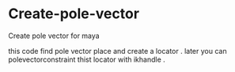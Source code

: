 # Create-pole-vector
Create pole vector for maya

this code find pole vector place and create a locator . later you can polevectorconstraint thist locator with ikhandle .

